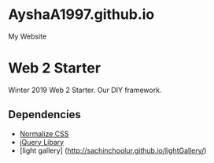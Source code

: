 # AyshaA1997.github.io
My Website


# Web 2 Starter
Winter 2019 Web 2 Starter. Our DIY framework.

## Dependencies
* [Normalize CSS](https://necolas.github.io/normalize.css/)
* [jQuery Libary](https://jquery.com)
* [light gallery] (http://sachinchoolur.github.io/lightGallery/)

